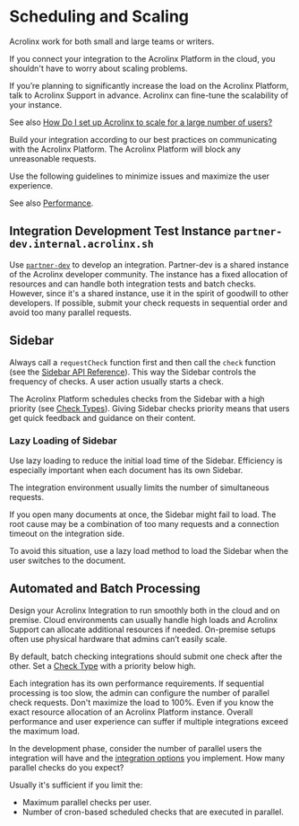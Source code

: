 # Scheduling and Scaling

Acrolinx work for both small and large teams or writers.

If you connect your integration to the Acrolinx Platform in the cloud, you shouldn't have to worry about scaling problems.

If you’re planning to significantly increase the load on the Acrolinx Platform, talk to Acrolinx Support in advance.
Acrolinx can fine-tune the scalability of your instance.

See also [How Do I set up Acrolinx to scale for a large number of users?](https://docs.acrolinx.com/kb/en/how-do-i-set-up-acrolinx-to-scale-to-a-large-number-of-users-13730796.html)

Build your integration according to our best practices on communicating with the Acrolinx Platform.
The Acrolinx Platform will block any unreasonable requests.

Use the following guidelines to minimize issues and maximize the user experience.

See also [Performance](performance.md).

## Integration Development Test Instance `partner-dev.internal.acrolinx.sh`

Use [`partner-dev`](https://partner-dev.internal.acrolinx.sh/) to develop an integration.
Partner-dev is a shared instance of the Acrolinx developer community.
The instance has a fixed allocation of resources and can handle both integration tests and batch checks.
However, since it's a shared instance, use it in the spirit of goodwill to other developers.
If possible, submit your check requests in sequential order and avoid too many parallel requests.

## Sidebar

Always call a `requestCheck` function first and then call the `check` function (see the [Sidebar API Reference](https://acrolinx.github.io/sidebar-interface/)).
This way the Sidebar controls the frequency of checks.
A user action usually starts a check.

The Acrolinx Platform schedules checks from the Sidebar with a high priority (see [Check Types](check-types.md)).
Giving Sidebar checks priority means that users get quick feedback and guidance on their content.

### Lazy Loading of Sidebar

Use lazy loading to reduce the initial load time of the Sidebar.
Efficiency is especially important when each document has its own Sidebar.

The integration environment usually limits the number of simultaneous requests.

If you open many documents at once, the Sidebar might fail to load.
The root cause may be a combination of too many requests and a connection timeout on the integration side.

To avoid this situation, use a lazy load method to load the Sidebar when the user switches to the document.

## Automated and Batch Processing

Design your Acrolinx Integration to run smoothly both in the cloud and on premise.
Cloud environments can usually handle high loads and Acrolinx Support can allocate additional resources if needed.
On-premise setups often use physical hardware that admins can’t easily scale.

By default, batch checking integrations should submit one check after the other.
Set a [Check Type](check-types.md) with a priority below high.

Each integration has its own performance requirements.
If sequential processing is too slow, the admin can configure the number of parallel check requests.
Don't maximize the load to 100%. Even if you know the exact resource allocation of an Acrolinx Platform instance.
Overall performance and user experience can suffer if multiple integrations exceed the maximum load.

In the development phase, consider the number of parallel users the integration will have
and the [integration options](integration-points.md) you implement. How many parallel checks do you expect?

Usually it's sufficient if you limit the:

* Maximum parallel checks per user.
* Number of cron-based scheduled checks that are executed in parallel.

